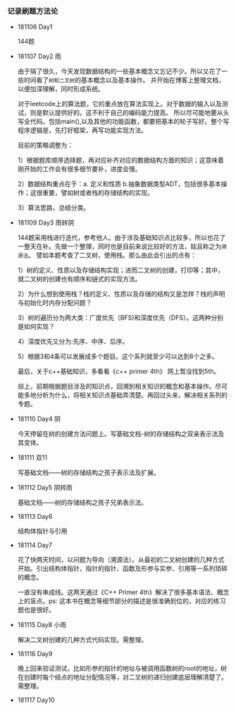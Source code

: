 ### 记录刷题方法论

* 181106 Day1

  144题

* 181107 Day2  雨

  由于隔了很久，今天发现数据结构的一些基本概念又忘记不少。所以又花了一些时间看了`树和二叉树`的基本概念以及基本操作。
  并开始在博客上整理文档，以便加深理解，同时形成系统。

  对于leetcode上的算法题，它的重点放在算法实现上。对于数据的输入以及测试，则是默认提供好的。这不利于自己的编码能力提高。
  所以尽可能地要从头写全代码。包括main(),以及其他的功能函数，都要把基本的轮子写好。整个写程序逻辑是，先打好框架，再写功能实现方法。

  目前的策略调整为：

  1）根据题库顺序选择题，再对应补齐对应的数据结构方面的知识；这意味着刚开始的工作会有很多细节要补，进度会慢。

  2）数据结构重点在于：a. 定义和性质 b.抽象数据类型ADT，包括很多基本操作；这很重要，譬如树或者栈的存储结构的实现。

  3）算法思路，总结分类。

* 181109 Day3 雨转阴

  144题采用栈进行迭代，参考他人。由于涉及基础知识点比较多，所以也花了一整天在补。先做一个整理，同时也是目前来说比较好的方法，姑且称之为`溯源法`。
  譬如本题考查了二叉树，使用栈。那么由此会引出的点有：
  
  1）树的定义、性质以及存储结构实现；进而二叉树的创建，打印等；其中，就二叉树的创建也有顺序和链式的实现方法。
  
  2）为什么想到使用栈？栈的定义、性质以及存储的结构又是怎样？栈的声明与初始化时内存分配问题？
  
  3）树的遍历分为两大类：广度优先（BFS)和深度优先（DFS）。这两种分别是如何实现？
  
  4）深度优先又分为:先序、中序、后序。
  
  5）根据3和4条可以发展成多个题目。这个系列就至少可以达到8个之多。
  
  最后，关于c++基础知识，多看看《c++ primer 4th》 网上暂没找到5th。
  
  综上，前期根据题目涉及的知识点，回溯到相关知识的概念和基本操作。尽可能多地分析为什么，将相关知识点基础弄清楚。再回过头来，解决相关系列的专题。

* 181110 Day4 阴

  今天停留在树的创建方法问题上。写基础文档-树的存储结构之双亲表示法及其变体。

* 181111   双11

  写基础文档——树的存储结构之孩子表示法及扩展。

* 181112 Day5 阴转雨
  
  基础文档——树的存储结构之孩子兄弟表示法。

* 181113 Day6
  
  结构体指针与引用

* 181114 Day7

  花了快两天时间，以问题为导向（溯源法）。从最初的二叉树创建的几种方式开始。引出结构体指针，指针的指针、函数及形参与实参、引用等一系列琐碎的概念。
  
  一直没有串成线。这两天通过《C++ Primer 4th》解决了很多基本语法、概念上的盲点。ps: 这本书在概念等细节部分的描述是很准确到位的，对应的练习题也是很好。
  
* 181115 Day8  小雨

  解决二叉树创建的几种方式代码实现。需整理。

* 181116 Day9

  晚上回来验证测试，比如形参的指针的地址与被调用函数树的root的地址，树在创建时每个结点的地址分配情况等，对二叉树的递归创建底层理解清楚了。需整理。


* 181117 Day10
